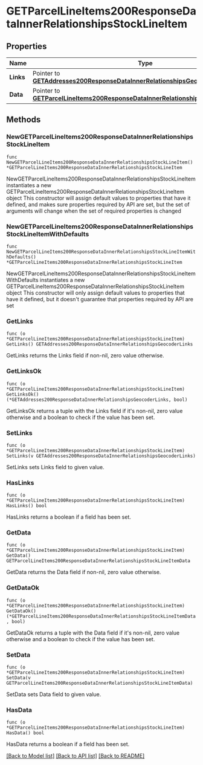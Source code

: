 # GETParcelLineItems200ResponseDataInnerRelationshipsStockLineItem

## Properties

Name | Type | Description | Notes
------------ | ------------- | ------------- | -------------
**Links** | Pointer to [**GETAddresses200ResponseDataInnerRelationshipsGeocoderLinks**](GETAddresses200ResponseDataInnerRelationshipsGeocoderLinks.md) |  | [optional] 
**Data** | Pointer to [**GETParcelLineItems200ResponseDataInnerRelationshipsStockLineItemData**](GETParcelLineItems200ResponseDataInnerRelationshipsStockLineItemData.md) |  | [optional] 

## Methods

### NewGETParcelLineItems200ResponseDataInnerRelationshipsStockLineItem

`func NewGETParcelLineItems200ResponseDataInnerRelationshipsStockLineItem() *GETParcelLineItems200ResponseDataInnerRelationshipsStockLineItem`

NewGETParcelLineItems200ResponseDataInnerRelationshipsStockLineItem instantiates a new GETParcelLineItems200ResponseDataInnerRelationshipsStockLineItem object
This constructor will assign default values to properties that have it defined,
and makes sure properties required by API are set, but the set of arguments
will change when the set of required properties is changed

### NewGETParcelLineItems200ResponseDataInnerRelationshipsStockLineItemWithDefaults

`func NewGETParcelLineItems200ResponseDataInnerRelationshipsStockLineItemWithDefaults() *GETParcelLineItems200ResponseDataInnerRelationshipsStockLineItem`

NewGETParcelLineItems200ResponseDataInnerRelationshipsStockLineItemWithDefaults instantiates a new GETParcelLineItems200ResponseDataInnerRelationshipsStockLineItem object
This constructor will only assign default values to properties that have it defined,
but it doesn't guarantee that properties required by API are set

### GetLinks

`func (o *GETParcelLineItems200ResponseDataInnerRelationshipsStockLineItem) GetLinks() GETAddresses200ResponseDataInnerRelationshipsGeocoderLinks`

GetLinks returns the Links field if non-nil, zero value otherwise.

### GetLinksOk

`func (o *GETParcelLineItems200ResponseDataInnerRelationshipsStockLineItem) GetLinksOk() (*GETAddresses200ResponseDataInnerRelationshipsGeocoderLinks, bool)`

GetLinksOk returns a tuple with the Links field if it's non-nil, zero value otherwise
and a boolean to check if the value has been set.

### SetLinks

`func (o *GETParcelLineItems200ResponseDataInnerRelationshipsStockLineItem) SetLinks(v GETAddresses200ResponseDataInnerRelationshipsGeocoderLinks)`

SetLinks sets Links field to given value.

### HasLinks

`func (o *GETParcelLineItems200ResponseDataInnerRelationshipsStockLineItem) HasLinks() bool`

HasLinks returns a boolean if a field has been set.

### GetData

`func (o *GETParcelLineItems200ResponseDataInnerRelationshipsStockLineItem) GetData() GETParcelLineItems200ResponseDataInnerRelationshipsStockLineItemData`

GetData returns the Data field if non-nil, zero value otherwise.

### GetDataOk

`func (o *GETParcelLineItems200ResponseDataInnerRelationshipsStockLineItem) GetDataOk() (*GETParcelLineItems200ResponseDataInnerRelationshipsStockLineItemData, bool)`

GetDataOk returns a tuple with the Data field if it's non-nil, zero value otherwise
and a boolean to check if the value has been set.

### SetData

`func (o *GETParcelLineItems200ResponseDataInnerRelationshipsStockLineItem) SetData(v GETParcelLineItems200ResponseDataInnerRelationshipsStockLineItemData)`

SetData sets Data field to given value.

### HasData

`func (o *GETParcelLineItems200ResponseDataInnerRelationshipsStockLineItem) HasData() bool`

HasData returns a boolean if a field has been set.


[[Back to Model list]](../README.md#documentation-for-models) [[Back to API list]](../README.md#documentation-for-api-endpoints) [[Back to README]](../README.md)


